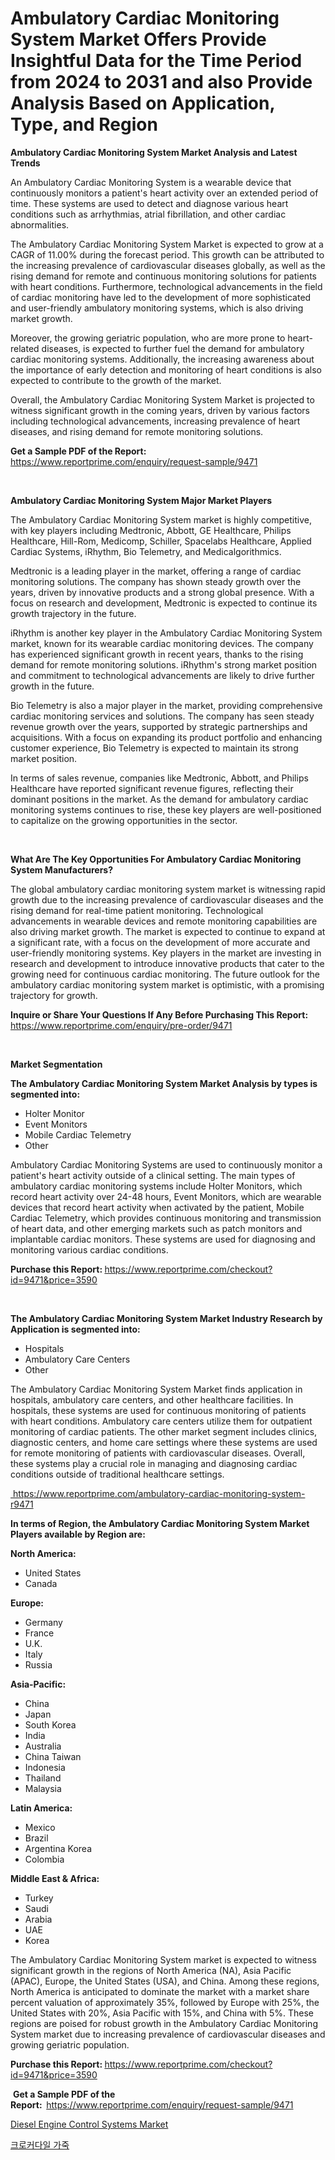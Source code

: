 <p><h1>Ambulatory Cardiac Monitoring System Market Offers Provide Insightful Data for the Time Period from 2024 to 2031 and also Provide Analysis Based on Application, Type, and Region</h1></p><p><strong>Ambulatory Cardiac Monitoring System Market Analysis and Latest Trends</strong></p>
<p><p>An Ambulatory Cardiac Monitoring System is a wearable device that continuously monitors a patient's heart activity over an extended period of time. These systems are used to detect and diagnose various heart conditions such as arrhythmias, atrial fibrillation, and other cardiac abnormalities.</p><p>The Ambulatory Cardiac Monitoring System Market is expected to grow at a CAGR of 11.00% during the forecast period. This growth can be attributed to the increasing prevalence of cardiovascular diseases globally, as well as the rising demand for remote and continuous monitoring solutions for patients with heart conditions. Furthermore, technological advancements in the field of cardiac monitoring have led to the development of more sophisticated and user-friendly ambulatory monitoring systems, which is also driving market growth.</p><p>Moreover, the growing geriatric population, who are more prone to heart-related diseases, is expected to further fuel the demand for ambulatory cardiac monitoring systems. Additionally, the increasing awareness about the importance of early detection and monitoring of heart conditions is also expected to contribute to the growth of the market.</p><p>Overall, the Ambulatory Cardiac Monitoring System Market is projected to witness significant growth in the coming years, driven by various factors including technological advancements, increasing prevalence of heart diseases, and rising demand for remote monitoring solutions.</p></p>
<p><strong>Get a Sample PDF of the Report:&nbsp;</strong> <a href="https://www.reportprime.com/enquiry/request-sample/9471">https://www.reportprime.com/enquiry/request-sample/9471</a></p>
<p>&nbsp;</p>
<p><strong>Ambulatory Cardiac Monitoring System Major Market Players</strong></p>
<p><p>The Ambulatory Cardiac Monitoring System market is highly competitive, with key players including Medtronic, Abbott, GE Healthcare, Philips Healthcare, Hill-Rom, Medicomp, Schiller, Spacelabs Healthcare, Applied Cardiac Systems, iRhythm, Bio Telemetry, and Medicalgorithmics.</p><p>Medtronic is a leading player in the market, offering a range of cardiac monitoring solutions. The company has shown steady growth over the years, driven by innovative products and a strong global presence. With a focus on research and development, Medtronic is expected to continue its growth trajectory in the future.</p><p>iRhythm is another key player in the Ambulatory Cardiac Monitoring System market, known for its wearable cardiac monitoring devices. The company has experienced significant growth in recent years, thanks to the rising demand for remote monitoring solutions. iRhythm's strong market position and commitment to technological advancements are likely to drive further growth in the future.</p><p>Bio Telemetry is also a major player in the market, providing comprehensive cardiac monitoring services and solutions. The company has seen steady revenue growth over the years, supported by strategic partnerships and acquisitions. With a focus on expanding its product portfolio and enhancing customer experience, Bio Telemetry is expected to maintain its strong market position.</p><p>In terms of sales revenue, companies like Medtronic, Abbott, and Philips Healthcare have reported significant revenue figures, reflecting their dominant positions in the market. As the demand for ambulatory cardiac monitoring systems continues to rise, these key players are well-positioned to capitalize on the growing opportunities in the sector.</p></p>
<p>&nbsp;</p>
<p><strong>What Are The Key Opportunities For Ambulatory Cardiac Monitoring System Manufacturers?</strong></p>
<p><p>The global ambulatory cardiac monitoring system market is witnessing rapid growth due to the increasing prevalence of cardiovascular diseases and the rising demand for real-time patient monitoring. Technological advancements in wearable devices and remote monitoring capabilities are also driving market growth. The market is expected to continue to expand at a significant rate, with a focus on the development of more accurate and user-friendly monitoring systems. Key players in the market are investing in research and development to introduce innovative products that cater to the growing need for continuous cardiac monitoring. The future outlook for the ambulatory cardiac monitoring system market is optimistic, with a promising trajectory for growth.</p></p>
<p><strong>Inquire or Share Your Questions If Any Before Purchasing This Report:</strong> <a href="https://www.reportprime.com/enquiry/pre-order/9471">https://www.reportprime.com/enquiry/pre-order/9471</a></p>
<p>&nbsp;</p>
<p><strong>Market Segmentation</strong></p>
<p><strong>The Ambulatory Cardiac Monitoring System Market Analysis by types is segmented into:</strong></p>
<p><ul><li>Holter Monitor</li><li>Event Monitors</li><li>Mobile Cardiac Telemetry</li><li>Other</li></ul></p>
<p><p>Ambulatory Cardiac Monitoring Systems are used to continuously monitor a patient's heart activity outside of a clinical setting. The main types of ambulatory cardiac monitoring systems include Holter Monitors, which record heart activity over 24-48 hours, Event Monitors, which are wearable devices that record heart activity when activated by the patient, Mobile Cardiac Telemetry, which provides continuous monitoring and transmission of heart data, and other emerging markets such as patch monitors and implantable cardiac monitors. These systems are used for diagnosing and monitoring various cardiac conditions.</p></p>
<p><strong>Purchase this Report:&nbsp;</strong><a href="https://www.reportprime.com/checkout?id=9471&price=3590">https://www.reportprime.com/checkout?id=9471&price=3590</a></p>
<p>&nbsp;</p>
<p><strong>The Ambulatory Cardiac Monitoring System Market Industry Research by Application is segmented into:</strong></p>
<p><ul><li>Hospitals</li><li>Ambulatory Care Centers</li><li>Other</li></ul></p>
<p><p>The Ambulatory Cardiac Monitoring System Market finds application in hospitals, ambulatory care centers, and other healthcare facilities. In hospitals, these systems are used for continuous monitoring of patients with heart conditions. Ambulatory care centers utilize them for outpatient monitoring of cardiac patients. The other market segment includes clinics, diagnostic centers, and home care settings where these systems are used for remote monitoring of patients with cardiovascular diseases. Overall, these systems play a crucial role in managing and diagnosing cardiac conditions outside of traditional healthcare settings.</p></p>
<p><a href="https://www.reportprime.com/ambulatory-cardiac-monitoring-system-r9471">&nbsp;https://www.reportprime.com/ambulatory-cardiac-monitoring-system-r9471</a></p>
<p><strong>In terms of Region, the Ambulatory Cardiac Monitoring System Market Players available by Region are:</strong></p>
<p>
    <p> <strong> North America: </strong>
        <ul>
            <li>United States</li>
            <li>Canada</li>
        </ul>
        </p> 
    <p> <strong> Europe: </strong>
        <ul>
            <li>Germany</li>
            <li>France</li>
            <li>U.K.</li>
            <li>Italy</li>
            <li>Russia</li>
        </ul>
        </p> 
    <p> <strong> Asia-Pacific: </strong>
        <ul>
            <li>China</li>
            <li>Japan</li>
            <li>South Korea</li>
            <li>India</li>
            <li>Australia</li>
            <li>China Taiwan</li>
            <li>Indonesia</li>
            <li>Thailand</li>
            <li>Malaysia</li>
        </ul>
        </p> 
    <p> <strong> Latin America: </strong>
        <ul>
            <li>Mexico</li>
            <li>Brazil</li>
            <li>Argentina Korea</li>
            <li>Colombia</li>
        </ul>
        </p> 
    <p> <strong> Middle East & Africa: </strong>
        <ul>
            <li>Turkey</li>
            <li>Saudi</li>
            <li>Arabia</li>
            <li>UAE</li>
            <li>Korea</li>
        </ul>
    </p>
    </p>
<p><p>The Ambulatory Cardiac Monitoring System market is expected to witness significant growth in the regions of North America (NA), Asia Pacific (APAC), Europe, the United States (USA), and China. Among these regions, North America is anticipated to dominate the market with a market share percent valuation of approximately 35%, followed by Europe with 25%, the United States with 20%, Asia Pacific with 15%, and China with 5%. These regions are poised for robust growth in the Ambulatory Cardiac Monitoring System market due to increasing prevalence of cardiovascular diseases and growing geriatric population.</p></p>
<p><strong>Purchase this Report: </strong><a href="https://www.reportprime.com/checkout?id=9471&price=3590">https://www.reportprime.com/checkout?id=9471&price=3590</a></p>
<p>&nbsp;<strong>Get a Sample PDF of the Report:&nbsp;&nbsp;</strong><a href="https://www.reportprime.com/enquiry/request-sample/9471">https://www.reportprime.com/enquiry/request-sample/9471</a></p>
<p><strong></strong></p>
<p><p><a href="https://silk-columnist-571.notion.site/Diesel-Engine-Control-Systems-Market-Size-Market-Outlook-and-Market-Forecast-2024-to-2031-25dfec36e5b64dff87a22045e954d901">Diesel Engine Control Systems Market</a></p><p><a href="https://medium.com/@bud567768/%EC%95%85%EC%96%B4-%EA%B0%80%EC%A3%BD-%EC%8B%9C%EC%9E%A5-%EC%A2%85%EB%A5%98-%EC%9D%91%EC%9A%A9-%EB%B0%8F-%EC%A7%80%EB%A6%AC%EC%97%90-%EB%8C%80%ED%95%9C-%ED%8F%AC%EA%B4%84%EC%A0%81-%ED%8F%89%EA%B0%80-90430c041ac9">크로커다일 가죽</a></p></p>